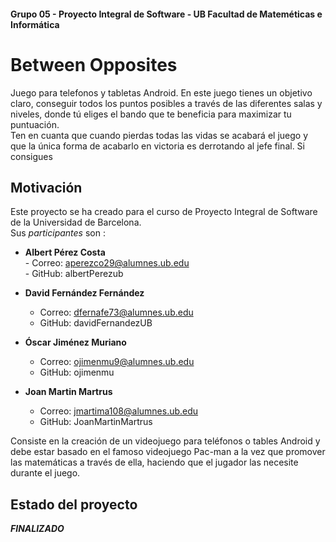 #### Grupo 05 - Proyecto Integral de Software - UB Facultad de Mateméticas e Informática  
# Between Opposites  
Juego para telefonos y tabletas Android.
En este juego tienes un objetivo claro, conseguir todos los puntos posibles a través de las diferentes salas y niveles, 
donde tú eliges el bando que te beneficia para maximizar tu puntuación.  
Ten en cuanta que cuando pierdas todas las vidas se acabará el juego y que la única forma de acabarlo en victoria es 
derrotando al jefe final.
Si consigues 

## Motivación
Este proyecto se ha creado para el curso de Proyecto Integral de Software de la Universidad de Barcelona.  
Sus  _participantes_ son :  

- **Albert Pérez Costa**   
      - Correo: aperezco29@alumnes.ub.edu  
      - GitHub: albertPerezub  

- **David Fernández Fernández**   
  - Correo: dfernafe73@alumnes.ub.edu  
  - GitHub: davidFernandezUB  

- **Óscar Jiménez Muriano**   
  - Correo: ojimenmu9@alumnes.ub.edu  
  - GitHub: ojimenmu  

- **Joan Martin Martrus**   
  - Correo: jmartima108@alumnes.ub.edu  
  - GitHub: JoanMartinMartrus 

Consiste en la creación de un videojuego para teléfonos o tables Android y debe estar basado en el 
famoso videojuego Pac-man a la vez que promover las matemáticas a través de ella, haciendo que el jugador las necesite durante el juego.
  
## Estado del proyecto
**_FINALIZADO_**


